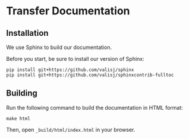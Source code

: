 Transfer Documentation
======================

Installation
------------

We use Sphinx to build our documentation.

Before you start, be sure to install our version of Sphinx:

```
pip install git+https://github.com/valisj/sphinx
pip install git+https://github.com/valisj/sphinxcontrib-fulltoc
```

Building
--------

Run the following command to build the documentation in HTML format:

```
make html
```

Then, open `_build/html/index.html` in your browser.
